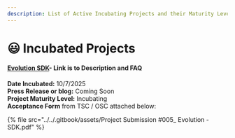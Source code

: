 ```yaml
---
description: List of Active Incubating Projects and their Maturity Levels
---
```


# 😃 Incubated Projects

#### [Evolution SDK](incubated-projects/evolution-sdk-no-witness-labs.md)- Link is to Description and FAQ

**Date Incubated:** 10/7/2025\
**Press Release or blog:** Coming Soon\
**Project Maturity Level:** Incubating\
**Acceptance Form** from TSC / OSC attached below:

{% file src="../../.gitbook/assets/Project Submission #005_ Evolution - SDK.pdf" %}
